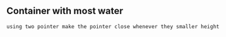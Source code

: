 ## Container with most water
```
using two pointer make the pointer close whenever they smaller height
```